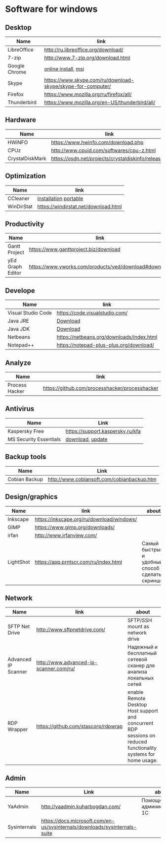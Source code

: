 # Software for windows

## Desktop

Name                | link
--------------------|----------------------------------------------------------------------
LibreOffice         | http://ru.libreoffice.org/download/
7-zip               | http://www.7-zip.org/download.html
Google Chrome       | [online install](https://www.google.ru/chrome/browser/desktop/index.html), [msi](https://enterprise.google.com/intl/en_version/chrome/chrome-browser/)
Skype               | https://www.skype.com/ru/download-skype/skype-for-computer/
Firefox             | https://www.mozilla.org/ru/firefox/all/
Thunderbird         | https://www.mozilla.org/en-US/thunderbird/all/

## Hardware
Name    | link
--------|----------------------------------------------
 HWiNFO | https://www.hwinfo.com/download.php
 CPUz   | http://www.cpuid.com/softwares/cpu-z.html
 CrystalDiskMark | https://osdn.net/projects/crystaldiskinfo/releases/
 
## Optimization
Name                    | link
------------------------|-----------------------------------------
CCleaner                | [installation](http://www.piriform.com/ccleaner/download) [portable](http://www.piriform.com/CCleaner/download/portable)
WinDirStat              | https://windirstat.net/download.html

## Productivity
Name              | link                                                      |Notes
------------------|-----------------------------------------------------------|------------
Gantt Project     | https://www.ganttproject.biz/download                     | [x] Java
yEd Graph Editor  | https://www.yworks.com/products/yed/download#download     | [x] Java

## Develope
Name              | link
------------------|--------------
Visual Studio Code| https://code.visualstudio.com/
Java JRE          | [Download](https://www.oracle.com/technetwork/java/javase/downloads/2133155)
Java JDK          | [Download](https://www.oracle.com/technetwork/java/javase/downloads/jdk10-downloads-4416644.html)
Netbeans          | https://netbeans.org/downloads/index.html
Notepad++         | https://notepad-plus-plus.org/download/

## Analyze
Name    | link
--------|-------
Process Hacker | https://github.com/processhacker/processhacker

## Antivirus
Name                   | Link
-----------------------|--------------------------------------------------------------
Kaspersky Free         | https://support.kaspersky.ru/kfa
MS Security Essentials | [download](https://www.microsoft.com/ru-ru/download/details.aspx?id=5201), [update](https://support.microsoft.com/ru-ru/help/971606/how-to-manually-download-the-latest-definition-updates-for-microsoft-s)

## Backup tools
Name          | Link
--------------|-------------------------------------------
Cobian Backup | http://www.cobiansoft.com/cobianbackup.htm

## Design/graphics

Name        | link                                      | about
------------|-------------------------------------------|------
Inkscape    |https://inkscape.org/ru/download/windows/  
GIMP        |https://www.gimp.org/downloads/
irfan       |http://www.irfanview.com/
LightShot   |https://app.prntscr.com/ru/index.html      |Самый быстрый и удобный способ сделать скриншот

## Network
Name                | link                                    | about
--------------------|-----------------------------------------|-----------------------------------
SFTP Net Drive      | http://www.sftpnetdrive.com/            | SFTP/SSH mount as network drive
Advanced IP Scanner | http://www.advanced-ip-scanner.com/ru/  | Надежный и бесплатный сетевой сканер для анализа локальных сетей
 RDP Wrapper        | https://github.com/stascorp/rdpwrap     | enable Remote Desktop Host support and concurrent RDP sessions on reduced functionality systems for home usage.

## Admin
Name                | Link                | about
--------------------|---------------------|-------
YaAdmin             |http://yaadmin.kuharbogdan.com/ | Помощник администратора 1С
Sysinternals        | https://docs.microsoft.com/en-us/sysinternals/downloads/sysinternals-suite
